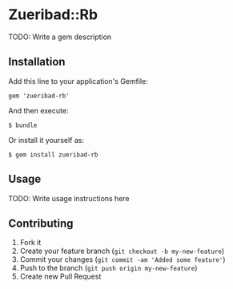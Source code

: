 # Zueribad::Rb

TODO: Write a gem description

## Installation

Add this line to your application's Gemfile:

    gem 'zueribad-rb'

And then execute:

    $ bundle

Or install it yourself as:

    $ gem install zueribad-rb

## Usage

TODO: Write usage instructions here

## Contributing

1. Fork it
2. Create your feature branch (`git checkout -b my-new-feature`)
3. Commit your changes (`git commit -am 'Added some feature'`)
4. Push to the branch (`git push origin my-new-feature`)
5. Create new Pull Request
